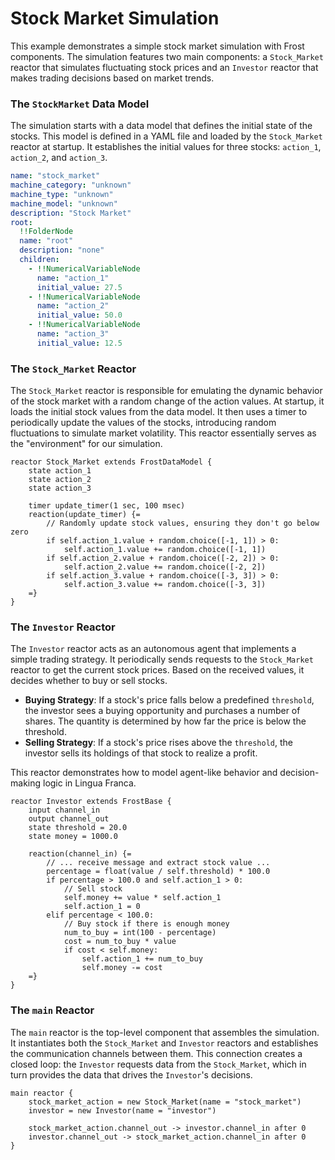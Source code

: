 # Stock Market Simulation

This example demonstrates a simple stock market simulation with Frost components. The simulation features two main components: a `Stock_Market` reactor that simulates fluctuating stock prices and an `Investor` reactor that makes trading decisions based on market trends.

### The `StockMarket` Data Model

The simulation starts with a data model that defines the initial state of the stocks. This model is defined in a YAML file and loaded by the `Stock_Market` reactor at startup. It establishes the initial values for three stocks: `action_1`, `action_2`, and `action_3`.

```yaml
name: "stock_market"
machine_category: "unknown"
machine_type: "unknown"
machine_model: "unknown"
description: "Stock Market"
root:
  !!FolderNode
  name: "root"
  description: "none"
  children:
    - !!NumericalVariableNode
      name: "action_1"
      initial_value: 27.5
    - !!NumericalVariableNode
      name: "action_2"
      initial_value: 50.0
    - !!NumericalVariableNode
      name: "action_3"
      initial_value: 12.5
```

### The `Stock_Market` Reactor

The `Stock_Market` reactor is responsible for emulating the dynamic behavior of the stock market with a random change of the action values. At startup, it loads the initial stock values from the data model. It then uses a timer to periodically update the values of the stocks, introducing random fluctuations to simulate market volatility. This reactor essentially serves as the "environment" for our simulation.

```lf-python
reactor Stock_Market extends FrostDataModel {
    state action_1
    state action_2
    state action_3

    timer update_timer(1 sec, 100 msec)
    reaction(update_timer) {=
        // Randomly update stock values, ensuring they don't go below zero
        if self.action_1.value + random.choice([-1, 1]) > 0:
            self.action_1.value += random.choice([-1, 1])
        if self.action_2.value + random.choice([-2, 2]) > 0:
            self.action_2.value += random.choice([-2, 2])
        if self.action_3.value + random.choice([-3, 3]) > 0:
            self.action_3.value += random.choice([-3, 3])
    =}
}
```

### The `Investor` Reactor

The `Investor` reactor acts as an autonomous agent that implements a simple trading strategy. It periodically sends requests to the `Stock_Market` reactor to get the current stock prices. Based on the received values, it decides whether to buy or sell stocks.

- **Buying Strategy**: If a stock's price falls below a predefined `threshold`, the investor sees a buying opportunity and purchases a number of shares. The quantity is determined by how far the price is below the threshold.
- **Selling Strategy**: If a stock's price rises above the `threshold`, the investor sells its holdings of that stock to realize a profit.

This reactor demonstrates how to model agent-like behavior and decision-making logic in Lingua Franca.

```lf-python
reactor Investor extends FrostBase {
    input channel_in
    output channel_out
    state threshold = 20.0
    state money = 1000.0

    reaction(channel_in) {=
        // ... receive message and extract stock value ...
        percentage = float(value / self.threshold) * 100.0
        if percentage > 100.0 and self.action_1 > 0:
            // Sell stock
            self.money += value * self.action_1
            self.action_1 = 0
        elif percentage < 100.0:
            // Buy stock if there is enough money
            num_to_buy = int(100 - percentage)
            cost = num_to_buy * value
            if cost < self.money:
                self.action_1 += num_to_buy
                self.money -= cost
    =}
}
```

### The `main` Reactor

The `main` reactor is the top-level component that assembles the simulation. It instantiates both the `Stock_Market` and `Investor` reactors and establishes the communication channels between them. This connection creates a closed loop: the `Investor` requests data from the `Stock_Market`, which in turn provides the data that drives the `Investor`'s decisions.

```lf-python
main reactor {
    stock_market_action = new Stock_Market(name = "stock_market")
    investor = new Investor(name = "investor")

    stock_market_action.channel_out -> investor.channel_in after 0
    investor.channel_out -> stock_market_action.channel_in after 0
}
```